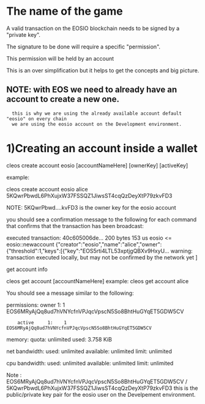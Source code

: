 # The name of the game

A valid transaction on the EOSIO blockchain needs to be signed by a "private key".

The signature to be done will require a specific "permission".

This permission will be held by an account

This is an over simplification but it helps to get the concepts and big picture.

NOTE: with EOS we need to already have an account to create a new one.
---
      this is why we are using the already available account default "eosio" on every chain
      we are using the eosio account on the Development environment.

# 1)Creating an account inside a wallet

cleos create account eosio [accountNameHere] [ownerKey] [activeKey]

example:

cleos create account eosio alice 5KQwrPbwdL6PhXujxW37FSSQZ1JiwsST4cqQzDeyXtP79zkvFD3

NOTE: 5KQwrPbwd....kvFD3 is the owner key for the eosio account

you should see a confirmation message to the following for each command that confirms that the transaction has been broadcast:

executed transaction: 40c605006de...  200 bytes  153 us
         eosio <= eosio::newaccount            {"creator":"eosio","name":"alice","owner":{"threshold":1,"keys":[{"key":"EOS5rti4LTL53xptjgQBXv9HxyU...
warning: transaction executed locally, but may not be confirmed by the network yet    ]

get account info

cleos get account [accountNameHere]
example: cleos get account alice

You should see a message similar to the following:

permissions:
     owner     1:    1 EOS6MRyAjQq8ud7hVNYcfnVPJqcVpscN5So8BhtHuGYqET5GDW5CV
     
        active     1:    1 EOS6MRyAjQq8ud7hVNYcfnVPJqcVpscN5So8BhtHuGYqET5GDW5CV
        
memory:
     quota:       unlimited  used:      3.758 KiB

net bandwidth:
     used:               unlimited
     available:          unlimited
     limit:              unlimited

cpu bandwidth:
     used:               unlimited
     available:          unlimited
     limit:              unlimited

Note : EOS6MRyAjQq8ud7hVNYcfnVPJqcVpscN5So8BhtHuGYqET5GDW5CV / 5KQwrPbwdL6PhXujxW37FSSQZ1JiwsST4cqQzDeyXtP79zkvFD3
this is the public/private key pair for the eosio user on the Develpement environment.
